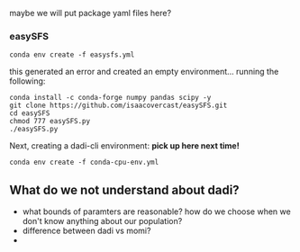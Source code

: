 maybe we will put package yaml files here?

### easySFS
```
conda env create -f easysfs.yml
```

this generated an error and created an empty environment... running the following:

```
conda install -c conda-forge numpy pandas scipy -y
git clone https://github.com/isaacovercast/easySFS.git
cd easySFS
chmod 777 easySFS.py
./easySFS.py
```
Next, creating a dadi-cli environment: **pick up here next time!**
```
conda env create -f conda-cpu-env.yml
```


## What do we not understand about dadi?
- what bounds of paramters are reasonable? how do we choose when we don't know anything about our population?
- difference between dadi vs momi?
- 
